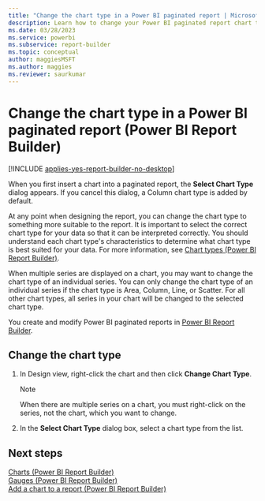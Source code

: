 ```yaml
---
title: "Change the chart type in a Power BI paginated report | Microsoft Docs"
description: Learn how to change your Power BI paginated report chart type at any point in report design. Improve interpretation with characteristics appropriate for your data in Power BI Report Builder.
ms.date: 03/28/2023
ms.service: powerbi
ms.subservice: report-builder
ms.topic: conceptual
author: maggiesMSFT
ms.author: maggies
ms.reviewer: saurkumar
---
```

# Change the chart type in a Power BI paginated report (Power BI Report Builder)

[!INCLUDE [applies-yes-report-builder-no-desktop](../../../includes/applies-yes-report-builder-no-desktop.md)]

When you first insert a chart into a paginated report, the **Select Chart Type** dialog appears. If you cancel this dialog, a Column chart type is added by default.  
  
 At any point when designing the report, you can change the chart type to something more suitable to the report. It is important to select the correct chart type for your data so that it can be interpreted correctly. You should understand each chart type's characteristics to determine what chart type is best suited for your data. For more information, see [Chart types &#40;Power BI Report Builder&#41;](/sql/reporting-services/report-design/chart-types-report-builder-and-ssrs).  
  
 When multiple series are displayed on a chart, you may want to change the chart type of an individual series. You can only change the chart type of an individual series if the chart type is Area, Column, Line, or Scatter. For all other chart types, all series in your chart will be changed to the selected chart type.  
  
You create and modify Power BI paginated reports in [Power BI Report Builder](../../report-builder-power-bi.md).
  
## Change the chart type  
  
1. In Design view, right-click the chart and then click **Change Chart Type**.  
  
    > [!NOTE]  
    >  When there are multiple series on a chart, you must right-click on the series, not the chart, which you want to change.  
  
1. In the **Select Chart Type** dialog box, select a chart type from the list.  
  
## Next steps

 [Charts (Power BI Report Builder)](charts-report-builder.md)   
 [Gauges &#40;Power BI Report Builder&#41;](gauges-report-builder.md)   
 [Add a chart to a report &#40;Power BI Report Builder&#41;](/sql/reporting-services/report-design/add-a-chart-to-a-report-report-builder-and-ssrs)  
  
  
